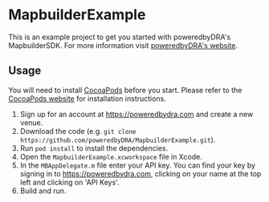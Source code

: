 MapbuilderExample
=================

This is an example project to get you started with poweredbyDRA's MapbuilderSDK. For more information visit [poweredbyDRA's website](https://poweredbydra.com).


Usage
-----

You will need to install [CocoaPods](http://cocoapods.org) before you start. Please refer to the [CocoaPods website](http://cocoapods.org) for installation instructions.

1. Sign up for an account at https://poweredbydra.com and create a new venue.
2. Download the code (e.g. `git clone https://github.com/poweredbyDRA/MapbuilderExample.git`).
3. Run `pod install` to install the dependencies.
4. Open the `MapbuilderExample.xcworkspace` file in Xcode.
5. In the `MBAppDelegate.m` file enter your API key. You can find your key by signing in to https://poweredbydra.com, clicking on your name at the top left and clicking on 'API Keys'.
4. Build and run.
